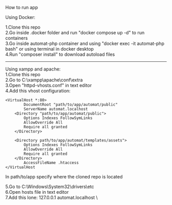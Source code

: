 How to run app

Using Docker:

1.Clone this repo \
2.Go inside .docker folder and run "docker compose up -d" to run containers \
3.Go inside automat-php container and using "docker exec -it automat-php bash" or using terminal in docker desktop \
4.Run "composer install" to download autoload files 

---------------------------------------------------------------------------------------------------------

Using xampp and apache: \
1.Clone this repo \
2.Go to C:\xampp\apache\conf\extra \
3.Open "httpd-vhosts.conf" in text editor \
4.Add this vhost configuration: 
~~~
<VirtualHost *:80>
        DocumentRoot "path/to/app/automat/public"
        ServerName automat.localhost
    <Directory "path/to/app/automat/public">
        Options Indexes FollowSymLinks
        AllowOverride All
        Require all granted
    </Directory>

    <Directory path/to/app/automat/templates/assets">
        Options Indexes FollowSymLinks
        AllowOverride All
        Require all granted
    </Directory>
        AccessFileName .htaccess
</VirtualHost

~~~

In path/to/app specify where the cloned repo is located

5.Go to C:\Windows\System32\drivers\etc \
6.Open hosts file in text editor \
7.Add this lone: 
127.0.0.1       automat.localhost \
